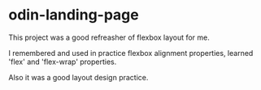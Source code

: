 # odin-landing-page

This project was a good refreasher of flexbox layout for me.

I remembered and used in practice flexbox alignment properties,
learned 'flex' and 'flex-wrap' properties.

Also it was a good layout design practice.

